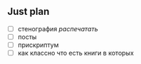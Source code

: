 ## Just plan
- [ ] стенография *распечатать*
- [ ] посты
- [ ] прискриптум
- [ ] как классно что есть книги в которых
